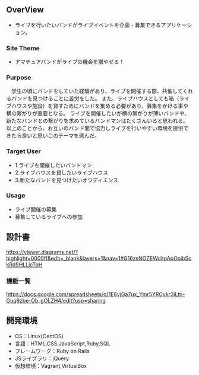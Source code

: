 # <Gather Bands>

## OverView
- ライブを行いたいバンドがライブイベントを企画・募集できるアプリケーション。

### Site Theme
- アマチュアバンドがライブの機会を増やせる！

### Purpose
　学生の頃にバンドをしていた経験があり、ライブを開催する際、共催してくれるバンドを見つけることに苦労をした。
また、ライブハウスとしても箱（ライブハウスや施設）を貸すためにバンドを集める必要があり、募集をかける事や横の繋がりが重要となる。
ライブを開催したいが横の繋がりが薄いバンドや、新たなバンドとの繋がりを求めているバンドマンはたくさんいると思われる。
以上のことから、お互いのバンド間で協力しライブを行いやすい環境を提供できたら良いと思いこのテーマを選んだ。

### Target User
- 1.ライブを開催したいバンドマン
- 2.ライブハウスを貸したいライブハウス
- 3.新たなバンドを見つけたいオウディエンス

### Usage
- ライブ開催の募集
- 募集しているライブへの参加

## 設計書

https://viewer.diagrams.net/?highlight=0000ff&edit=_blank&layers=1&nav=1#G16zsNOZEWditpApOoibSckRdSHLLjcTqH


### 機能一覧
https://docs.google.com/spreadsheets/d/1E6yjGa7ux_Ymr5YRCvkr3iLtn-Guq9zbe-Ob_gOLZH4/edit?usp=sharing

## 開発環境
- OS：Linux(CentOS)
- 言語：HTML,CSS,JavaScript,Ruby,SQL
- フレームワーク：Ruby on Rails
- JSライブラリ：jQuery
- 仮想環境：Vagrant,VirtualBox

